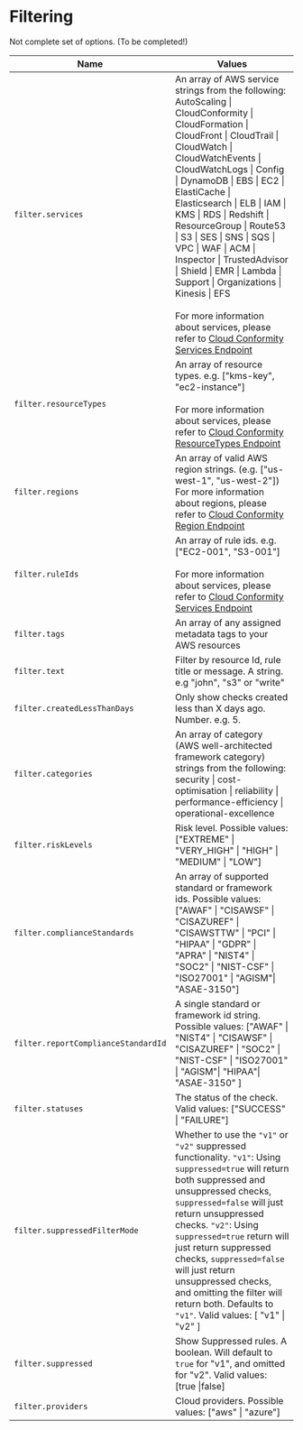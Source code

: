 # Filtering

Not complete set of options. (To be completed!)

| Name  | Values |
| ------------- | ------------- |
| `filter.services`  | An array of AWS service strings from the following: <br /> AutoScaling \| CloudConformity \| CloudFormation \| CloudFront \| CloudTrail \| CloudWatch \|<br />CloudWatchEvents \| CloudWatchLogs \| Config \| DynamoDB \| EBS \| EC2 \| ElastiCache \|<br />Elasticsearch \| ELB \| IAM \| KMS \| RDS \| Redshift \| ResourceGroup \| Route53 \| S3 \| SES \| SNS \| SQS \| VPC \| WAF \| ACM \| Inspector \| TrustedAdvisor \| Shield \| EMR \| Lambda \| Support \| Organizations \| Kinesis \| EFS<br /><br />For more information about services, please refer to [Cloud Conformity Services Endpoint](https://us-west-2.cloudconformity.com/v1/services) |
| `filter.resourceTypes`  | An array of resource types. e.g. ["kms-key", "ec2-instance"] <br /><br />For more information about services, please refer to [Cloud Conformity ResourceTypes Endpoint](https://us-west-2.cloudconformity.com/v1/resource-types) |
| `filter.regions`  | An array of valid AWS region strings. (e.g. ["us-west-1", "us-west-2"])<br /> For more information about regions, please refer to [Cloud Conformity Region Endpoint](https://us-west-2.cloudconformity.com/v1/regions) |
| `filter.ruleIds`  | An array of rule ids. e.g. ["EC2-001", "S3-001"]<br /><br />For more information about services, please refer to [Cloud Conformity Services Endpoint](https://us-west-2.cloudconformity.com/v1/services) |
| `filter.tags`  | An array of any assigned metadata tags to your AWS resources |
| `filter.text`  | Filter by resource Id, rule title or message. A string. e.g "john", "s3" or "write" |
| `filter.createdLessThanDays`  | Only show checks created less than X days ago. Number. e.g. 5. |
| `filter.categories`  | An array of category (AWS well-architected framework category) strings from the following:<br /> security \| cost-optimisation \| reliability \| performance-efficiency  \| operational-excellence <br />|
| `filter.riskLevels`  | Risk level. Possible values: ["EXTREME" \| "VERY_HIGH" \| "HIGH" \| "MEDIUM" \| "LOW"] |
| `filter.complianceStandards`  | An array of supported standard or framework ids. Possible values: ["AWAF" \| "CISAWSF" \| "CISAZUREF" \| "CISAWSTTW" \| "PCI" \| "HIPAA" \| "GDPR" \| "APRA" \| "NIST4" \| "SOC2" \| "NIST-CSF" \| "ISO27001" \| "AGISM"\| "ASAE-3150"] |
| `filter.reportComplianceStandardId`  | A single standard or framework id string. Possible values: ["AWAF" \| "NIST4" \| "CISAWSF" \| "CISAZUREF" \| "SOC2" \| "NIST-CSF" \| "ISO27001" \| "AGISM"\| "HIPAA"\| "ASAE-3150" ] |
| `filter.statuses`  | The status of the check. Valid values: ["SUCCESS" \| "FAILURE"] |
| `filter.suppressedFilterMode`  | Whether to use the `"v1"` or `"v2"` suppressed functionality. `"v1"`: Using `suppressed=true` will return both suppressed and unsuppressed checks, `suppressed=false` will just return unsuppressed checks. `"v2"`: Using `suppressed=true` return will just return suppressed checks, `suppressed=false` will just return unsuppressed checks, and omitting the filter will return both. Defaults to `"v1"`. Valid values: [ "v1" \| "v2" ]
| `filter.suppressed`  | Show Suppressed rules. A boolean. Will default to `true` for "v1", and omitted for "v2". Valid values: [true \|false] |
| `filter.providers`  | Cloud providers. Possible values: ["aws" \| "azure"] |
